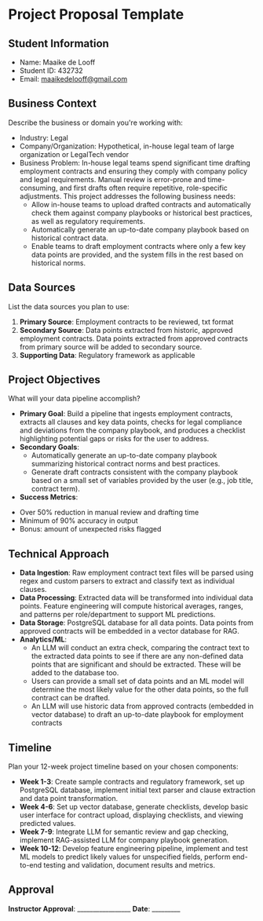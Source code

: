 # Project Proposal Template

## Student Information
- Name: Maaike de Looff
- Student ID: 432732
- Email: maaikedelooff@gmail.com

## Business Context
Describe the business or domain you're working with:
- Industry: Legal
- Company/Organization: Hypothetical, in-house legal team of large organization or LegalTech vendor
- Business Problem: In-house legal teams spend significant time drafting employment contracts and ensuring they comply with company policy and legal requirements. Manual review is error-prone and time-consuming, and first drafts often require repetitive, role-specific adjustments. This project addresses the following business needs:
    * Allow in-house teams to upload drafted contracts and automatically check them against company playbooks or historical best practices, as well as regulatory requirements.
    * Automatically generate an up-to-date company playbook based on historical contract data.
    * Enable teams to draft employment contracts where only a few key data points are provided, and the system fills in the rest based on historical norms.

## Data Sources
List the data sources you plan to use:
1. **Primary Source**: Employment contracts to be reviewed, txt format
2. **Secondary Source**: Data points extracted from historic, approved employment contracts. Data points extracted from approved contracts from primary source will be added to secondary source.
3. **Supporting Data**: Regulatory framework as applicable

## Project Objectives
What will your data pipeline accomplish?
- **Primary Goal**: Build a pipeline that ingests employment contracts, extracts all clauses and key data points, checks for legal compliance and deviations from the company playbook, and produces a checklist highlighting potential gaps or risks for the user to address.
- **Secondary Goals**: 
    * Automatically generate an up-to-date company playbook summarizing historical contract norms and best practices.
    * Generate draft contracts consistent with the company playbook based on a small set of variables provided by the user (e.g., job title, contract term).
- **Success Metrics**: 
* Over 50% reduction in manual review and drafting time 
* Minimum of 90% accuracy in output
* Bonus: amount of unexpected risks flagged
 
## Technical Approach
- **Data Ingestion**: Raw employment contract text files will be parsed using regex and custom parsers to extract and classify text as individual clauses.
- **Data Processing**: Extracted data will be transformed into individual data points. Feature engineering will compute historical averages, ranges, and patterns per role/department to support ML predictions. 
- **Data Storage**: PostgreSQL database for all data points. Data points from approved contracts will be embedded in a vector database for RAG.
- **Analytics/ML**: 
    * An LLM will conduct an extra check, comparing the contract text to the extracted data points to see if there are any non-defined data points that are significant and should be extracted. These will be added to the database too.
    * Users can provide a small set of data points and an ML model will determine the most likely value for the other data points, so the full contract can be drafted.
    * An LLM will use historic data from approved contracts (embedded in vector database) to draft an up-to-date playbook for employment contracts 

## Timeline
Plan your 12-week project timeline based on your chosen components:

- **Week 1-3**: Create sample contracts and regulatory framework, set up PostgreSQL database, implement initial text parser and clause extraction and data point transformation.
- **Week 4-6**: Set up vector database, generate checklists, develop basic user interface for contract upload, displaying checklists, and viewing predicted values.
- **Week 7-9**: Integrate LLM for semantic review and gap checking, implement RAG-assisted LLM for company playbook generation.
- **Week 10-12**: Develop feature engineering pipeline, implement and test ML models to predict likely values for unspecified fields, perform end-to-end testing and validation, document results and metrics.

## Approval
**Instructor Approval**: _________________ **Date**: _________